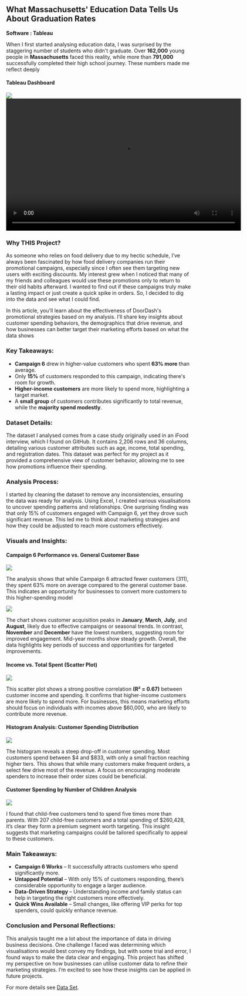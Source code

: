 ## What Massachusetts' Education Data Tells Us About Graduation Rates

**Software : Tableau**

When I first started analysing education data, I was surprised by the staggering number of students who didn't graduate. Over **162,000** young people in **Massachusetts** faced this reality, while more than **791,000** successfully completed their high school journey. These numbers made me reflect deeply

#### Tableau Dashboard

<img src="images/Tableau dahboard.png"/>

<video width="640" height="360" controls>
  <source src="[https://yourhost.com/path-to-video.mp4" type="video/mp4](https://www.loom.com/share/548ad8b149f543cab7cbda446fd036a1?sid=85ac7d2b-c3dc-436a-bc9f-5e373e24ebcd)">
  Your browser does not support the video tag.
</video>



### Why THIS Project?

As someone who relies on food delivery due to my hectic schedule, I’ve always been fascinated by how food delivery companies run their promotional campaigns, especially since I often see them targeting new users with exciting discounts. My interest grew when I noticed that many of my friends and colleagues would use these promotions only to return to their old habits afterward. I wanted to find out if these campaigns truly make a lasting impact or just create a quick spike in orders. So, I decided to dig into the data and see what I could find.

In this article, you'll learn about the effectiveness of DoorDash's promotional strategies based on my analysis. I’ll share key insights about customer spending behaviors, the demographics that drive revenue, and how businesses can better target their marketing efforts based on what the data shows

### Key Takeaways:

- **Campaign 6** drew in higher-value customers who spent **63% more** than average.
- Only **15%** of customers responded to this campaign, indicating there's room for growth.
- **Higher-income customers** are more likely to spend more, highlighting a target market.
- A **small group** of customers contributes significantly to total revenue, while the **majority spend modestly**.

### Dataset Details:

The dataset I analysed comes from a case study originally used in an iFood interview, which I found on GitHub. It contains 2,206 rows and 36 columns, detailing various customer attributes such as age, income, total spending, and registration dates. This dataset was perfect for my project as it provided a comprehensive view of customer behavior, allowing me to see how promotions influence their spending.

### Analysis Process:

I started by cleaning the dataset to remove any inconsistencies, ensuring the data was ready for analysis. Using Excel, I created various visualisations to uncover spending patterns and relationships. One surprising finding was that only 15% of customers engaged with Campaign 6, yet they drove such significant revenue. This led me to think about marketing strategies and how they could be adjusted to reach more customers effectively.

### Visuals and Insights:

#### Campaign 6 Performance vs. General Customer Base

<img src="images/Screenshot 2025-05-12 173422.png"/>

The analysis shows that while Campaign 6 attracted fewer customers (311), they spent 63% more on average compared to the general customer base. This indicates an opportunity for businesses to convert more customers to this higher-spending model

<img src="images/picture 3.png"/>

The chart shows customer acquisition peaks in **January**, **March**, **July**, and **August**, likely due to effective campaigns or seasonal trends. In contrast, **November** and **December** have the lowest numbers, suggesting room for improved engagement. Mid-year months show steady growth. Overall, the data highlights key periods of success and opportunities for targeted improvements.

#### Income vs. Total Spent (Scatter Plot)

<img src="images/Picture1.png"/>

This scatter plot shows a strong positive correlation **(R² = 0.67)** between customer income and spending. It confirms that higher-income customers are more likely to spend more. For businesses, this means marketing efforts should focus on individuals with incomes above $60,000, who are likely to contribute more revenue.

#### Histogram Analysis: Customer Spending Distribution

<img src="images/Picture2.png"/>

The histogram reveals a steep drop-off in customer spending. Most customers spend between $4 and $833, with only a small fraction reaching higher tiers. This shows that while many customers make frequent orders, a select few drive most of the revenue. A focus on encouraging moderate spenders to increase their order sizes could be beneficial.

#### Customer Spending by Number of Children Analysis 

<img src="images/Screenshot 2025-05-12 173923.png"/>

I found that child-free customers tend to spend five times more than parents. With 207 child-free customers and a total spending of $260,428, it’s clear they form a premium segment worth targeting. This insight suggests that marketing campaigns could be tailored specifically to appeal to these customers.

### Main Takeaways:

- **Campaign 6 Works** – It successfully attracts customers who spend significantly more.
- **Untapped Potential** – With only 15% of customers responding, there’s considerable opportunity to engage a larger audience.
- **Data-Driven Strategy** – Understanding income and family status can help in targeting the right customers more effectively.
- **Quick Wins Available** – Small changes, like offering VIP perks for top spenders, could quickly enhance revenue.

### Conclusion and Personal Reflections:

This analysis taught me a lot about the importance of data in driving business decisions. One challenge I faced was determining which visualisations would best convey my findings, but with some trial and error, I found ways to make the data clear and engaging. This project has shifted my perspective on how businesses can utilise customer data to refine their marketing strategies. I’m excited to see how these insights can be applied in future projects.


For more details see [Data Set](https://guides.github.com/features/mastering-markdown/).
